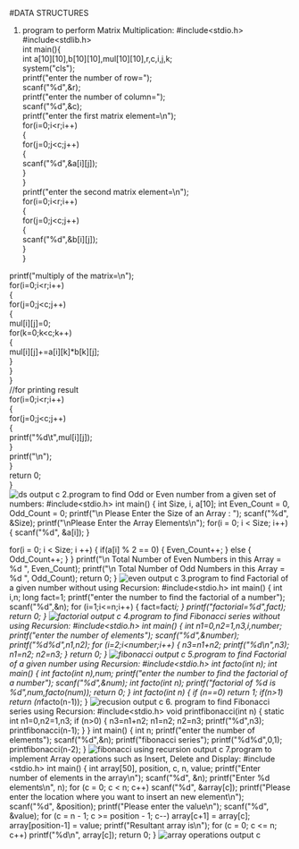 #DATA STRUCTURES

1. program to perform Matrix Multiplication:
#include<stdio.h>    
#include<stdlib.h>  
int main(){  
int a[10][10],b[10][10],mul[10][10],r,c,i,j,k;    
system("cls");  
printf("enter the number of row=");    
scanf("%d",&r);    
printf("enter the number of column=");    
scanf("%d",&c);    
printf("enter the first matrix element=\n");    
for(i=0;i<r;i++)    
{    
for(j=0;j<c;j++)    
{    
scanf("%d",&a[i][j]);    
}    
}    
printf("enter the second matrix element=\n");    
for(i=0;i<r;i++)    
{    
for(j=0;j<c;j++)    
{    
scanf("%d",&b[i][j]);    
}    
}    
    
printf("multiply of the matrix=\n");    
for(i=0;i<r;i++)    
{    
for(j=0;j<c;j++)    
{    
mul[i][j]=0;    
for(k=0;k<c;k++)    
{    
mul[i][j]+=a[i][k]*b[k][j];    
}    
}    
}    
//for printing result    
for(i=0;i<r;i++)    
{    
for(j=0;j<c;j++)    
{    
printf("%d\t",mul[i][j]);    
}    
printf("\n");    
}    
return 0;  
}  
![ds output c](https://user-images.githubusercontent.com/113923373/191200099-c19d4dae-cb82-4397-bdd4-e07563152a2e.png)
2.program to find Odd or Even number from a given set of numbers:
#include<stdio.h>
int main()
{
int Size, i, a[10];
int Even_Count = 0, Odd_Count = 0;
printf("\n Please Enter the Size of an Array : ");
scanf("%d", &Size);
printf("\nPlease Enter the Array Elements\n");
for(i = 0; i < Size; i++)
{
 scanf("%d", &a[i]);
}

for(i = 0; i < Size; i ++)
{
 if(a[i] % 2 == 0)
 {
 Even_Count++;
 }
 else
 {
 Odd_Count++;
 }
}
printf("\n Total Number of Even Numbers in this Array = %d ", Even_Count);
printf("\n Total Number of Odd Numbers in this Array = %d ", Odd_Count);
return 0;
}
![even output c](https://user-images.githubusercontent.com/113923373/191201426-e038f2be-38a4-4c19-b84c-776704a4dffc.png)
3.program to find Factorial of a given number without using Recursion:
#include<stdio.h>
int main()
{
int i,n;
long fact=1;
printf("enter the number to find the factorial of a number");
scanf("%d",&n);
for (i=1;i<=n;i++)
{
fact=fact*i;
}
printf("factorial=%d",fact);
return 0;
}
![factorial output c](https://user-images.githubusercontent.com/113923373/191202739-5f9a56db-d6b2-4881-955b-9585769ef01d.png)
4.program to find Fibonacci series without using Recursion:
#include<stdio.h>
int main()
{
int n1=0,n2=1,n3,i,number;
printf("enter the number of elements");
scanf("%d",&number);
printf("%d%d",n1,n2);
for (i=2;i<number;i++)
{
n3=n1+n2;
printf("%d\n",n3);
n1=n2;
n2=n3;
}
return 0;
}
![fibonacci output c](https://user-images.githubusercontent.com/113923373/191203118-b56a8d19-a3b7-4857-919a-900ff1c92044.png)
5.program to find Factorial of a given number using Recursion:
#include<stdio.h>
int facto(int n);
int main()
{
 int facto(int n),num;
 printf("enter the number to find the factorial of a number");
 scanf("%d",&num);
 int facto(int n);
 printf("factorial of %d is %d",num,facto(num));
 return 0;
}
int facto(int n)
{
 if (n==0)
 return 1;
 if(n>1)
 return (n*facto(n-1));
}
![recusion output c](https://user-images.githubusercontent.com/113923373/191203550-9568fb74-7f42-47af-aa71-6121b4a5428e.png)
6. program to find Fibonacci series using Recursion:
#include<stdio.h>
void printfibonacci(int n)
{
static int n1=0,n2=1,n3;
if (n>0)
{
n3=n1+n2;
n1=n2;
n2=n3;
printf("%d",n3);
printfibonacci(n-1);
}
}
int main()
{
int n;
printf("enter the number of elements");
scanf("%d",&n);
printf("fibonacci series");
printf("%d%d",0,1);
printfibonacci(n-2);
}
![fibonacci using recursion output c](https://user-images.githubusercontent.com/113923373/191204821-04c0b984-9a41-4749-8867-8b5f4099040a.png)
7.program to implement Array operations such as Insert, Delete and Display:
#include <stdio.h>
int main()
{
 int array[50], position, c, n, value;
 printf("Enter number of elements in the array\n");
 scanf("%d", &n);
 printf("Enter %d elements\n", n);
 for (c = 0; c < n; c++)
 scanf("%d", &array[c]);
 printf("Please enter the location where you want to insert an new element\n");
 scanf("%d", &position);
 printf("Please enter the value\n");
 scanf("%d", &value);
 for (c = n - 1; c >= position - 1; c--)
 array[c+1] = array[c];
 array[position-1] = value;
 printf("Resultant array is\n");
 for (c = 0; c <= n; c++)
 printf("%d\n", array[c]);
 return 0;
}
![array operations output c](https://user-images.githubusercontent.com/113923373/191209712-3c9923ff-da9a-47ae-9372-db44094e0ca0.png)








